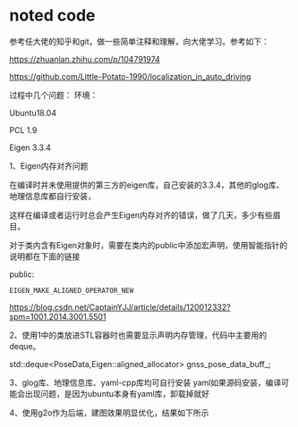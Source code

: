 ﻿# noted code
参考任大佬的知乎和git，做一些简单注释和理解，向大佬学习。参考如下：

https://zhuanlan.zhihu.com/p/104791974

https://github.com/Little-Potato-1990/localization_in_auto_driving

过程中几个问题：
环境：

Ubuntu18.04

PCL 1.9

Eigen 3.3.4

1、Eigen内存对齐问题

在编译时并未使用提供的第三方的eigen库，自己安装的3.3.4，其他的glog库、地理信息库都自行安装，

这样在编译或者运行时总会产生Eigen内存对齐的错误，做了几天，多少有些眉目。

对于类内含有Eigen对象时，需要在类内的public中添加宏声明，使用智能指针的说明都在下面的链接

public:

	EIGEN_MAKE_ALIGNED_OPERATOR_NEW

https://blog.csdn.net/CaptainYJJ/article/details/120012332?spm=1001.2014.3001.5501

2、使用1中的类放进STL容器时也需要显示声明内存管理，代码中主要用的deque。

   std::deque<PoseData,Eigen::aligned_allocator<PoseData>> gnss_pose_data_buff_;

3、glog库、地理信息库、yaml-cpp库均可自行安装
yaml如果源码安装，编译可能会出现问题，是因为ubuntu本身有yaml库，卸载掉就好

4、使用g2o作为后端，建图效果明显优化，结果如下所示

